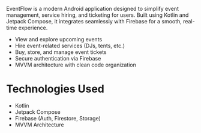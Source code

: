 
EventFlow is a modern Android application designed to simplify event management, service hiring, and ticketing for users. Built using Kotlin and Jetpack Compose, it integrates seamlessly with Firebase for a smooth, real-time experience.

- View and explore upcoming events
- Hire event-related services (DJs, tents, etc.)
- Buy, store, and manage event tickets
- Secure authentication via Firebase
- MVVM architecture with clean code organization

# Technologies Used
- Kotlin
- Jetpack Compose
- Firebase (Auth, Firestore, Storage)
- MVVM Architecture


